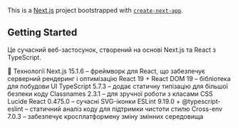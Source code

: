 This is a [Next.js](https://nextjs.org) project bootstrapped with [`create-next-app`](https://nextjs.org/docs/app/api-reference/cli/create-next-app).

## Getting Started

Це сучасний веб-застосунок, створений на основі Next.js та React з TypeScript.

🚀 Технології
Next.js 15.1.6 – фреймворк для React, що забезпечує серверний рендеринг і оптимізацію
React 19 + React DOM 19 – бібліотека для побудови UI
TypeScript 5.7.3 – додає статичну типізацію для більшої безпеки коду
Classnames 2.3.1 – для зручної роботи з класами CSS
Lucide React 0.475.0 – сучасні SVG-іконки
ESLint 9.19.0 + @typescript-eslint – статичний аналіз коду для підтримки чистоти стилю
Cross-env 7.0.3 – забезпечує кросплатформену зміну змінних середовища
